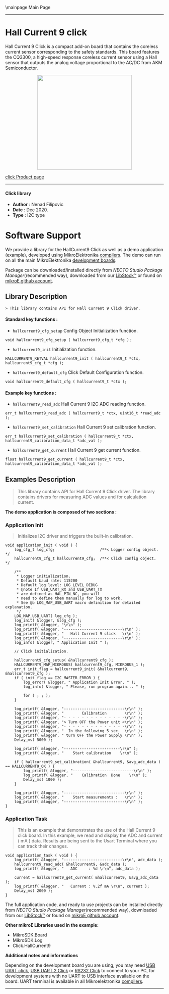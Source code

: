 \mainpage Main Page

---
# Hall Current 9 click

Hall Current 9 Click is a compact add-on board that contains the coreless current sensor corresponding to the safety standards. This board features the CQ3300, a high-speed response coreless current sensor using a Hall sensor that outputs the analog voltage proportional to the AC/DC from AKM Semiconductor.

<p align="center">
  <img src="https://download.mikroe.com/images/click_for_ide/hall_current_9_click.png" height=300px>
</p>

[click Product page](https://www.mikroe.com/hall-current-9-click)

---


#### Click library

- **Author**        : Nenad Filipovic
- **Date**          : Dec 2020.
- **Type**          : I2C type


# Software Support

We provide a library for the HallCurrent9 Click
as well as a demo application (example), developed using MikroElektronika
[compilers](https://www.mikroe.com/necto-studio).
The demo can run on all the main MikroElektronika [development boards](https://www.mikroe.com/development-boards).

Package can be downloaded/installed directly from *NECTO Studio Package Manager*(recommended way), downloaded from our [LibStock&trade;](https://libstock.mikroe.com) or found on [mikroE github account](https://github.com/MikroElektronika/mikrosdk_click_v2/tree/master/clicks).

## Library Description

```
> This library contains API for Hall Current 9 Click driver.

```

#### Standard key functions :

- `hallcurrent9_cfg_setup` Config Object Initialization function.
```
void hallcurrent9_cfg_setup ( hallcurrent9_cfg_t *cfg );
```

- `hallcurrent9_init` Initialization function.
```
HALLCURRENT9_RETVAL hallcurrent9_init ( hallcurrent9_t *ctx, hallcurrent9_cfg_t *cfg );
```

- `hallcurrent9_default_cfg` Click Default Configuration function.
```
void hallcurrent9_default_cfg ( hallcurrent9_t *ctx );
```

#### Example key functions :

- `hallcurrent9_read_adc` Hall Current 9 I2C ADC reading function.
```
err_t hallcurrent9_read_adc ( hallcurrent9_t *ctx, uint16_t *read_adc );
```

- `hallcurrent9_set_calibration` Hall Current 9 set calibration function.
```
err_t hallcurrent9_set_calibration ( hallcurrent9_t *ctx, hallcurrent9_calibration_data_t *adc_val );
```

- `hallcurrent9_get_current` Hall Current 9 get current function.
```
float hallcurrent9_get_current ( hallcurrent9_t *ctx, hallcurrent9_calibration_data_t *adc_val );
```

## Examples Description

> This library contains API for Hall Current 9 Click driver.
> The library contains drivers for measuring ADC values 
> and for calculation current.

**The demo application is composed of two sections :**

### Application Init

> Initializes I2C driver and triggers the built-in calibration.

```
void application_init ( void ) {
    log_cfg_t log_cfg;                    /**< Logger config object. */
    hallcurrent9_cfg_t hallcurrent9_cfg;  /**< Click config object.  */

    /** 
     * Logger initialization.
     * Default baud rate: 115200
     * Default log level: LOG_LEVEL_DEBUG
     * @note If USB_UART_RX and USB_UART_TX 
     * are defined as HAL_PIN_NC, you will 
     * need to define them manually for log to work. 
     * See @b LOG_MAP_USB_UART macro definition for detailed explanation.
     */
    LOG_MAP_USB_UART( log_cfg );
    log_init( &logger, &log_cfg );
    log_printf( &logger, "\r\n" );
    log_printf( &logger, "--------------------------\r\n" );
    log_printf( &logger, "   Hall Current 9 click   \r\n" );
    log_printf( &logger, "--------------------------\r\n" );
    log_info( &logger, " Application Init " );

    // Click initialization.

    hallcurrent9_cfg_setup( &hallcurrent9_cfg );
    HALLCURRENT9_MAP_MIKROBUS( hallcurrent9_cfg, MIKROBUS_1 );
    err_t init_flag = hallcurrent9_init( &hallcurrent9, &hallcurrent9_cfg );
    if ( init_flag == I2C_MASTER_ERROR ) {
        log_error( &logger, " Application Init Error. " );
        log_info( &logger, " Please, run program again... " );

        for ( ; ; );
    }
    
    log_printf( &logger, "---------------------------\r\n" );
    log_printf( &logger, "        Calibration        \r\n" );
    log_printf( &logger, "- - - - - - - - - - - - - -\r\n" );
    log_printf( &logger, "> Turn OFF the Power unit <\r\n" );
    log_printf( &logger, "- - - - - - - - - - - - - -\r\n" );
    log_printf( &logger, "  In the following 5 sec.  \r\n" );
    log_printf( &logger, " turn OFF the Power Supply \r\n" );
    Delay_ms( 5000 );
    
    log_printf( &logger, "-------------------------\r\n" );
    log_printf( &logger, "    Start calibration    \r\n" );
    
    if ( hallcurrent9_set_calibration( &hallcurrent9, &avg_adc_data ) == HALLCURRENT9_OK ) {
        log_printf( &logger, "---------------------------\r\n" );
        log_printf( &logger, "    Calibration  Done    \r\n" );
        Delay_ms( 1000 );    
    }
    
    log_printf( &logger, "---------------------------\r\n" );
    log_printf( &logger, "    Start measurements :   \r\n" );
    log_printf( &logger, "---------------------------\r\n" );
}
```

### Application Task

> This is an example that demonstrates the use of the Hall Current 9 click board.
> In this example, we read and display the ADC and current ( mA ) data.
> Results are being sent to the Usart Terminal where you can track their changes.

```
void application_task ( void ) {   
    log_printf( &logger, "--------------------------\r\n", adc_data );
    hallcurrent9_read_adc( &hallcurrent9, &adc_data );
    log_printf( &logger, "   ADC     : %d \r\n", adc_data );

    current = hallcurrent9_get_current( &hallcurrent9, &avg_adc_data );
    log_printf( &logger, "   Current : %.2f mA \r\n", current );
    Delay_ms( 2000 );
}
```

The full application code, and ready to use projects can be installed directly from *NECTO Studio Package Manager*(recommended way), downloaded from our [LibStock&trade;](https://libstock.mikroe.com) or found on [mikroE github account](https://github.com/MikroElektronika/mikrosdk_click_v2/tree/master/clicks).

**Other mikroE Libraries used in the example:**

- MikroSDK.Board
- MikroSDK.Log
- Click.HallCurrent9

**Additional notes and informations**

Depending on the development board you are using, you may need
[USB UART click](https://www.mikroe.com/usb-uart-click),
[USB UART 2 Click](https://www.mikroe.com/usb-uart-2-click) or
[RS232 Click](https://www.mikroe.com/rs232-click) to connect to your PC, for
development systems with no UART to USB interface available on the board. UART
terminal is available in all Mikroelektronika
[compilers](https://shop.mikroe.com/compilers).

---
